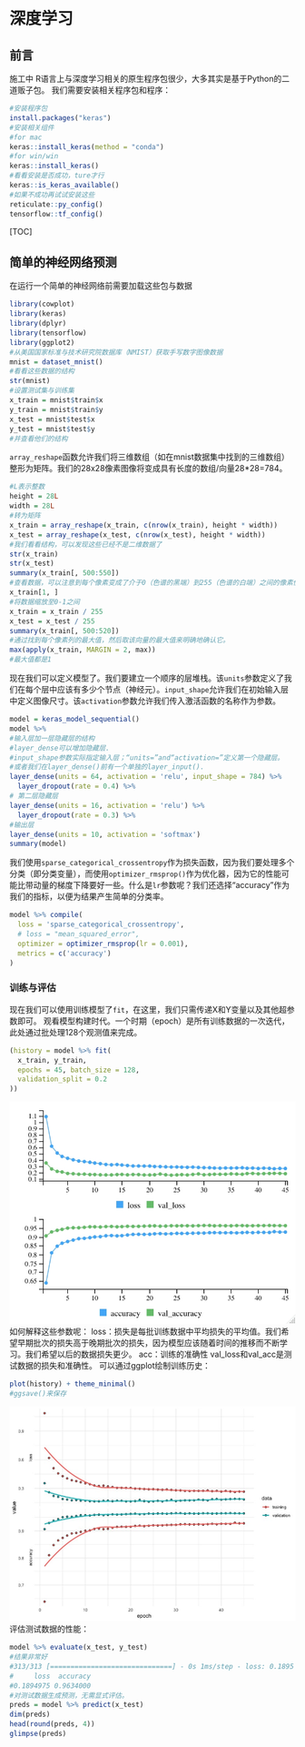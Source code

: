 # 深度学习
## 前言
施工中
R语言上与深度学习相关的原生程序包很少，大多其实是基于Python的二道贩子包。
我们需要安装相关程序包和程序：
```r
#安装程序包
install.packages("keras")
#安装相关组件
#for mac
keras::install_keras(method = "conda")
#for win/win
keras::install_keras()
#看看安装是否成功，ture才行
keras::is_keras_available()
#如果不成功再试试安装这些
reticulate::py_config()
tensorflow::tf_config()
```
[TOC]
## 简单的神经网络预测
在运行一个简单的神经网络前需要加载这些包与数据
```r
library(cowplot)
library(keras)
library(dplyr)
library(tensorflow)
library(ggplot2)
#从美国国家标准与技术研究院数据库（NMIST）获取手写数字图像数据
mnist = dataset_mnist()
#看看这些数据的结构
str(mnist)
#设置测试集与训练集
x_train = mnist$train$x
y_train = mnist$train$y
x_test = mnist$test$x
y_test = mnist$test$y
#并查看他们的结构
```
`array_reshape`函数允许我们将三维数组（如在mnist数据集中找到的三维数组）整形为矩阵。我们的28x28像素图像将变成具有长度的数组/向量28*28=784。
```r
#L表示整数
height = 28L
width = 28L
#转为矩阵
x_train = array_reshape(x_train, c(nrow(x_train), height * width))
x_test = array_reshape(x_test, c(nrow(x_test), height * width))
#我们看看结构，可以发现这些已经不是二维数据了
str(x_train)
str(x_test)
summary(x_train[, 500:550])
#查看数据，可以注意到每个像素变成了介于0（色谱的黑端）到255（色谱的白端）之间的像素值
x_train[1, ]
#将数据缩放至0-1之间
x_train = x_train / 255
x_test = x_test / 255
summary(x_train[, 500:520])
#通过找到每个像素列的最大值，然后取该向量的最大值来明确地确认它。
max(apply(x_train, MARGIN = 2, max))
#最大值都是1
```
现在我们可以定义模型了。我们要建立一个顺序的层堆栈。该`units`参数定义了我们在每个层中应该有多少个节点（神经元）。`input_shape`允许我们在初始输入层中定义图像尺寸。该`activation`参数允许我们传入激活函数的名称作为参数。
```r
model = keras_model_sequential() 
model %>%  
#输入层加一层隐藏层的结构
#layer_dense可以增加隐藏层.
#input_shape参数实际指定输入层；“units=”and“activation=”定义第一个隐藏层。
#或者我们在layer_dense()前有一个单独的layer_input().
layer_dense(units = 64, activation = 'relu', input_shape = 784) %>% 
  layer_dropout(rate = 0.4) %>% 
# 第二层隐藏层
layer_dense(units = 16, activation = 'relu') %>%
  layer_dropout(rate = 0.3) %>%
#输出层
layer_dense(units = 10, activation = 'softmax')
summary(model)
```
我们使用`sparse_categorical_crossentropy`作为损失函数，因为我们要处理多个分类（即分类变量），而使用`optimizer_rmsprop()`作为优化器，因为它的性能可能比带动量的梯度下降要好一些。什么是`lr`参数呢？我们还选择“accuracy”作为我们的指标，以便为结果产生简单的分类率。
```r
model %>% compile(
  loss = 'sparse_categorical_crossentropy',
  # loss = "mean_squared_error",
  optimizer = optimizer_rmsprop(lr = 0.001),
  metrics = c('accuracy')
)
```
### 训练与评估
现在我们可以使用训练模型了`fit`，在这里，我们只需传递X和Y变量以及其他超参数即可。
观看模型构建时代。一个时期（epoch）是所有训练数据的一次迭代，此处通过批处理128个观测值来完成。
```r
(history = model %>% fit(
  x_train, y_train, 
  epochs = 45, batch_size = 128, 
  validation_split = 0.2
))
```
![plot1](deeplearning/Rplot01.jpeg)
如何解释这些参数呢：
loss：损失是每批训练数据中平均损失的平均值。我们希望早期批次的损失高于晚期批次的损失，因为模型应该随着时间的推移而不断学习。我们希望以后的数据损失更少。
acc：训练的准确性
val_loss和val_acc是测试数据的损失和准确性。
可以通过ggplot绘制训练历史：
```r
plot(history) + theme_minimal()
#ggsave()来保存
```
![plot1](deeplearning/Rplot02.jpeg)
评估测试数据的性能：
```r
model %>% evaluate(x_test, y_test)
#结果非常好
#313/313 [==============================] - 0s 1ms/step - loss: 0.1895 - accuracy: 0.9634
#     loss  accuracy 
#0.1894975 0.9634000 
#对测试数据生成预测，无需显式评估。
preds = model %>% predict(x_test)
dim(preds)
head(round(preds, 4))
glimpse(preds)
```